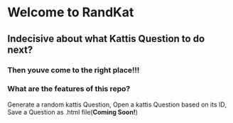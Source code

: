 # Welcome to RandKat
## Indecisive about what Kattis Question to do next?
### Then youve come to the right place!!!


### What are the features of this repo?
Generate a random kattis Question, Open a kattis Question based on its ID, Save a Question as .html file(__Coming Soon!__)

